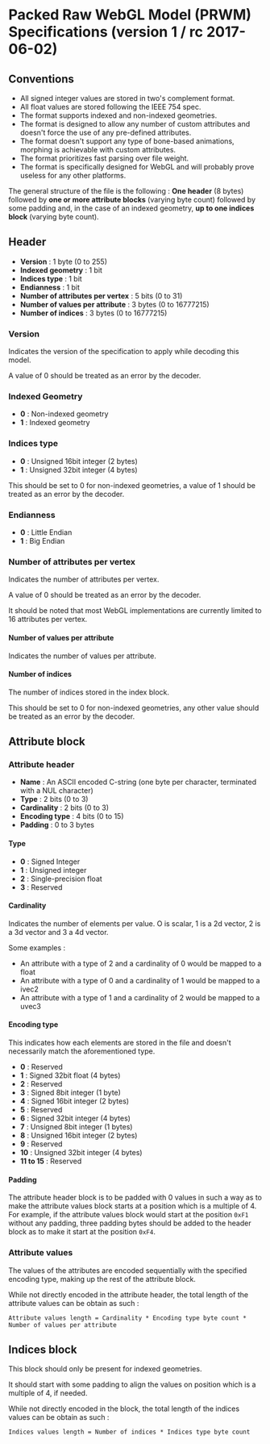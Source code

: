# Packed Raw WebGL Model (PRWM) Specifications (version 1 / rc 2017-06-02)

## Conventions

 * All signed integer values are stored in two's complement format.
 * All float values are stored following the IEEE 754 spec.
 * The format supports indexed and non-indexed geometries.
 * The format is designed to allow any number of custom attributes and doesn't force the use of any pre-defined attributes.
 * The format doesn't support any type of bone-based animations, morphing is achievable with custom attributes.
 * The format prioritizes fast parsing over file weight.
 * The format is specifically designed for WebGL and will probably prove useless for any other platforms.

The general structure of the file is the following : **One header** (8 bytes) followed by **one or more attribute
blocks** (varying byte count) followed by some padding and, in the case of an indexed geometry, **up to one indices
block** (varying byte count).

## Header

 * **Version** : 1 byte (0 to 255)
 * **Indexed geometry** : 1 bit
 * **Indices type** : 1 bit
 * **Endianness** : 1 bit
 * **Number of attributes per vertex** : 5 bits (0 to 31)
 * **Number of values per attribute** : 3 bytes (0 to 16777215)
 * **Number of indices** : 3 bytes (0 to 16777215)

### Version

Indicates the version of the specification to apply while decoding this model.

A value of 0 should be treated as an error by the decoder.

### Indexed Geometry

 * **0** : Non-indexed geometry
 * **1** : Indexed geometry

### Indices type

 * **0** : Unsigned 16bit integer (2 bytes)
 * **1** : Unsigned 32bit integer (4 bytes)

This should be set to 0 for non-indexed geometries, a value of 1 should be treated as an error by the decoder.

### Endianness

 * **0** : Little Endian
 * **1** : Big Endian

### Number of attributes per vertex

Indicates the number of attributes per vertex.

A value of 0 should be treated as an error by the decoder.

It should be noted that most WebGL implementations are currently limited to 16 attributes per vertex.

#### Number of values per attribute

Indicates the number of values per attribute.

#### Number of indices

The number of indices stored in the index block.

This should be set to 0 for non-indexed geometries, any other value should be treated as an error by the decoder.



## Attribute block

### Attribute header

 * **Name** : An ASCII encoded C-string (one byte per character, terminated with a NUL character)
 * **Type** : 2 bits (0 to 3)
 * **Cardinality** : 2 bits (0 to 3)
 * **Encoding type** : 4 bits (0 to 15)
 * **Padding** : 0 to 3 bytes

#### Type

 * **0** : Signed Integer
 * **1** : Unsigned integer
 * **2** : Single-precision float
 * **3** : Reserved

#### Cardinality

Indicates the number of elements per value. O is scalar, 1 is a 2d vector, 2 is a 3d vector and 3 a 4d vector.

Some examples  :

 * An attribute with a type of 2 and a cardinality of 0 would be mapped to a float
 * An attribute with a type of 0 and a cardinality of 1 would be mapped to a ivec2
 * An attribute with a type of 1 and a cardinality of 2 would be mapped to a uvec3

#### Encoding type

This indicates how each elements are stored in the file and doesn't necessarily match the aforementioned type.

 * **0** : Reserved
 * **1** : Signed 32bit float (4 bytes)
 * **2** : Reserved
 * **3** : Signed 8bit integer (1 byte)
 * **4** : Signed 16bit integer (2 bytes)
 * **5** : Reserved
 * **6** : Signed 32bit integer (4 bytes)
 * **7** : Unsigned 8bit integer (1 bytes)
 * **8** : Unsigned 16bit integer (2 bytes)
 * **9** : Reserved
 * **10** : Unsigned 32bit integer (4 bytes)
 * **11 to 15** : Reserved

#### Padding

The attribute header block is to be padded with 0 values in such a way as to make the attribute values block starts at
a position which is a multiple of 4. For example, if the attribute values block would start at the position `0xF1`
without any padding, three padding bytes should be added to the header block as to make it start at the position `0xF4`.

### Attribute values

The values of the attributes are encoded sequentially with the specified encoding type, making up the rest of the attribute block.

While not directly encoded in the attribute header, the total length of the attribute values can be obtain as such :

`Attribute values length = Cardinality * Encoding type byte count * Number of values per attribute`




## Indices block

This block should only be present for indexed geometries.

It should start with some padding to align the values on position which is a multiple of 4, if needed.

While not directly encoded in the block, the total length of the indices values can be obtain as such :

`Indices values length = Number of indices * Indices type byte count`

